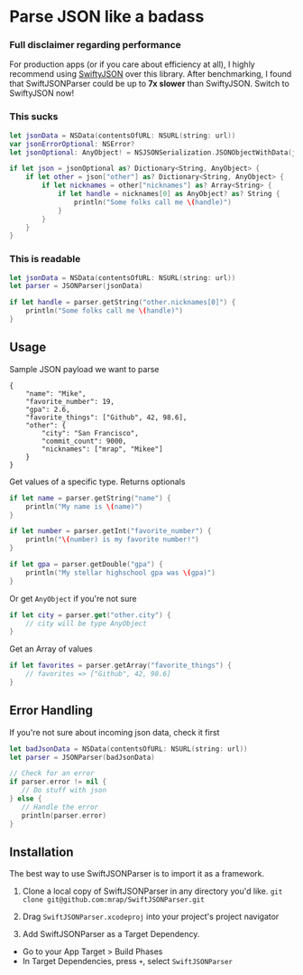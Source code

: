 # Parse JSON like a badass

### Full disclaimer regarding performance

For production apps (or if you care about efficiency at all),
I highly recommend using [SwiftyJSON](https://github.com/SwiftyJSON/SwiftyJSON)
over this library. After benchmarking, I found that SwiftJSONParser could be
up to **7x slower** than SwiftyJSON. Switch to SwiftyJSON now!

### This sucks

```swift
let jsonData = NSData(contentsOfURL: NSURL(string: url))
var jsonErrorOptional: NSError?
let jsonOptional: AnyObject! = NSJSONSerialization.JSONObjectWithData(jsonData, options: NSJSONReadingOptions(0), error: &jsonErrorOptional)

if let json = jsonOptional as? Dictionary<String, AnyObject> {
    if let other = json["other"] as? Dictionary<String, AnyObject> {
        if let nicknames = other["nicknames"] as? Array<String> {
            if let handle = nicknames[0] as AnyObject? as? String {
                println("Some folks call me \(handle)")
            }
        }
    }
}
```

### This is readable

```swift
let jsonData = NSData(contentsOfURL: NSURL(string: url))
let parser = JSONParser(jsonData)

if let handle = parser.getString("other.nicknames[0]") {
    println("Some folks call me \(handle)")
}
```


## Usage

Sample JSON payload we want to parse

    {
        "name": "Mike",
        "favorite_number": 19,
        "gpa": 2.6,
        "favorite_things": ["Github", 42, 98.6],
        "other": {
            "city": "San Francisco",
            "commit_count": 9000,
            "nicknames": ["mrap", "Mikee"]
        }
    }

Get values of a specific type. Returns optionals

```swift
if let name = parser.getString("name") {
    println("My name is \(name)")
}

if let number = parser.getInt("favorite_number") {
    println("\(number) is my favorite number!")
}

if let gpa = parser.getDouble("gpa") {
    println("My stellar highschool gpa was \(gpa)")
}
```

Or get `AnyObject` if you're not sure

```swift
if let city = parser.get("other.city") {
    // city will be type AnyObject
}
```

Get an Array of values

```swift
if let favorites = parser.getArray("favorite_things") {
    // favorites => ["Github", 42, 98.6]
}
```

## Error Handling

If you're not sure about incoming json data, check it first

```swift
let badJsonData = NSData(contentsOfURL: NSURL(string: url))
let parser = JSONParser(badJsonData)

// Check for an error
if parser.error != nil {
   // Do stuff with json
} else {
   // Handle the error
   println(parser.error)
}
```

## Installation
The best way to use SwiftJSONParser is to import it as a framework.

1.  Clone a local copy of SwiftJSONParser in any directory you'd like.
``
git clone git@github.com:mrap/SwiftJSONParser.git
``
2. Drag `SwiftJSONParser.xcodeproj` into your project's project navigator

3. Add SwiftJSONParser as a Target Dependency.
- Go to your App Target > Build Phases
- In Target Dependencies, press `+`, select `SwiftJSONParser`
